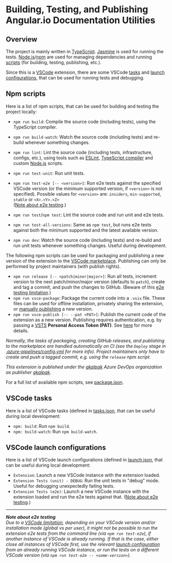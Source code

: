 # Building, Testing, and Publishing Angular.io Documentation Utilities

## Overview

The project is mainly written in [TypeScript](https://www.typescriptlang.org/).
[Jasmine](https://jasmine.github.io/) is used for running the tests.
[Node.js](https://nodejs.org/)/[npm](https://www.npmjs.com/) are used for managing dependencies and running [scripts](#npm-scripts) (for building, testing, publishing, etc.).

Since this is a [VSCode](https://code.visualstudio.com/) extension, there are some VSCode [tasks](#vscode-tasks) and [launch configurations](#vscode-launch-configs), that can be used for running tests and debugging.

## <a name="npm-scripts"></a>Npm scripts

Here is a list of npm scripts, that can be used for building and testing the project locally:

- `npm run build`: Compile the source code (including tests), using the TypeScript compiler.
- `npm run build-watch`: Watch the source code (including tests) and re-build whenever something changes.

- `npm run lint`: Lint the source code (including tests, infrastructure, configs, etc.), using tools such as [ESLint](https://eslint.org/), [TypeScript compiler](https://www.typescriptlang.org/) and custom [Node.js](https://nodejs.org/) scripts.
- `npm run test-unit`: Run unit tests.
- `npm run test-e2e [-- <version>]`: Run e2e tests against the specified VSCode version (or the minimum supported version, if `<version>` is not specified). Possible values for `<version>` are: `insiders`, `min-supported`, `stable` or `<X>.<Y>.<Z>`<br />
  ([Note about e2e testing](#e2e-limitation).)
- `npm run test`/`npm test`: Lint the source code and run unit and e2e tests.
- `npm run test-all-versions`: Same as `npm test`, but runs e2e tests against both the minimum supported and the latest available version.

- `npm run dev`: Watch the source code (including tests) and re-build and run unit tests whenever something changes. Useful during development.

The following npm scripts can be used for packaging and publishing a new version of the extension to the [VSCode marketplace](https://marketplace.visualstudio.com/vscode). Publishing can only be performed by project maintainers (with publish rights).

- `npm run release [-- <patch|minor|major>]`: Run all tests, increment version to the next patch/minor/major version (defaults to `patch`), create and tag a commit, and push the changes to GitHub. (Beware of this [e2e testing limitation](#e2e-limitation).)
- `npm run vsce-package`: Package the current code into a `.vsix` file. These files can be used for offline installation, privately sharing the extension, or [manually publishing](https://marketplace.visualstudio.com/manage/publishers) a new version.
- `npm run vsce-publish [-- --pat <PAT>]`: Publish the current code of the extension as a new version. Publishing requires authentication, e.g. by passing a [VSTS](https://visualstudio.microsoft.com/team-services) **Personal Access Token (PAT)**. See [here](https://code.visualstudio.com/docs/extensions/publish-extension) for more details.

_Normally, the tasks of packaging, creating GitHub releases, and publishing to the marketplace are handled automatically on CI (see the `Deploy` stage in [.azure-pipelines/config.yml](.azure-pipelines/config.yml) for more info). Project maintainers only have to create and push a tagged commit, e.g. using the `release` npm script._

_This extension is published under the [gkalpak](https://dev.azure.com/gkalpak) Azure DevOps organization as publisher [gkalpak](https://marketplace.visualstudio.com/manage/publishers/gkalpak)._

For a full list of available npm scripts, see [package.json](package.json).

## <a name="vscode-tasks"></a>VSCode tasks

Here is a list of VSCode tasks (defined in [tasks.json](.vscode/tasks.json), that can be useful during local development:

- `npm: build`: Run `npm build`.
- `npm: build-watch`: Run `npm build-watch`.

## <a name="vscode-launch-configs"></a>VSCode launch configurations

Here is a list of VSCode launch configurations (defined in [launch.json](.vscode/launch.json), that can be useful during local development:

- `Extension`: Launch a new VSCode instance with the extension loaded.
- `Extension Tests (unit) - DEBUG`: Run the unit tests in "debug" mode. Useful for debugging unexpectedly failing tests.
- `Extension Tests (e2e)`: Launch a new VSCode instance with the extension loaded and run the e2e tests against that. ([Note about e2e testing](#e2e-limitation).)

---
<a name="e2e-limitation"></a>_**Note about e2e testing**_<br />
_Due to a [VSCode limitation](https://code.visualstudio.com/api/working-with-extensions/testing-extension#using-insiders-version-for-extension-development), depending on your VSCode version and/or installation mode (global vs per user), it might not be possible to run the extension e2e tests from the command line (via `npm run test-e2e`), if another instance of VSCode is already running. If that is the case, either close all instances of VSCode first, use the relevant [launch configuration](#vscode-launch-configs) from an already running VSCode instance, or run the tests on a different VSCode version (via `npm run test-e2e -- <some-version>`)._
